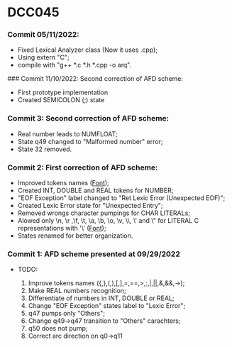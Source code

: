 # DCC045
### Commit 05/11/2022:

<ul>
  <li>Fixed Lexical Analyzer class (Now it uses .cpp);</li>
  <li>Using extern "C";</li>
  <li>compile with "g++ *.c *.h *.cpp  -o arq".</li>
</ul>
### Commit 11/10/2022: Second correction of AFD scheme:
<ul>
    <li>First prototype implementation</li>
    <li>Created SEMICOLON (;) state</li>
</ul>

### Commit 3: Second correction of AFD scheme:
<ul>
  <li>Real number leads to NUMFLOAT;</li>
  <li>State q49 changed to "Malformed number" error; </li>
  <li>State 32 removed.</li>
</ul>

### Commit 2: First correction of AFD scheme:

<ul>
  <li>Improved tokens names (<a href="https://www.englishexperts.com.br/caracteres-especiais-e-de-pontuacao-em-ingles/">Font</a>);</li>
  <li>Created INT, DOUBLE and REAL tokens for NUMBER;</li>
  <li>"EOF Exception" label changed to "Ret Lexic Error (Unexpected EOF)";</li>
  <li>Created Lexic Error state for "Unexpected Entry";</li>
  <li>Removed wrongs character pumpings for CHAR LITERALs;</li>
  <li>Alowed only \n, \r ,\f, \t, \a, \b, \o, \v, \\, \' and \" for LITERAL C representations with '\' (<a href="https://stackoverflow.com/questions/18018264/how-do-i-declare-backslash-constant-character-in-c">Font</a>);</li>
  <li>States renamed for better organization.</li>
</ul> 

### Commit 1: AFD scheme presented at 09/29/2022

  <ul>
  <li> TODO: </li>
  <ol>
      <li>Improve tokens names ({,},(,),[,],=,==,>,:,|,||,&,&&,->);</li>
      <li>Make REAL numbers recognition;</li>
      <li>Differentiate of numbers in INT, DOUBLE or REAL;</li>
      <li>Change "EOF Exception" states label to "Lexic Error";</li>
      <li>q47 pumps only "Others";</li>
      <li>Change q49->q47 transition to "Others" carachters;</li>
      <li>q50 does not pump;</li>
      <li>Correct arc direction on q0->q11</li>      
  </ol>

<ul>
